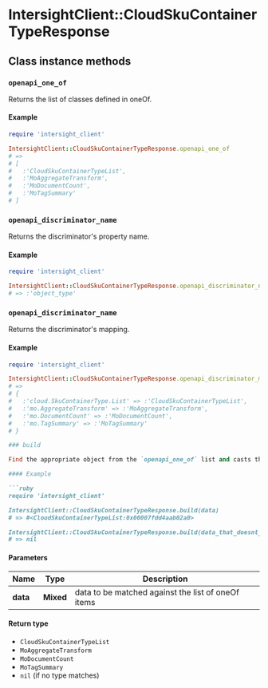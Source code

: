# IntersightClient::CloudSkuContainerTypeResponse

## Class instance methods

### `openapi_one_of`

Returns the list of classes defined in oneOf.

#### Example

```ruby
require 'intersight_client'

IntersightClient::CloudSkuContainerTypeResponse.openapi_one_of
# =>
# [
#   :'CloudSkuContainerTypeList',
#   :'MoAggregateTransform',
#   :'MoDocumentCount',
#   :'MoTagSummary'
# ]
```

### `openapi_discriminator_name`

Returns the discriminator's property name.

#### Example

```ruby
require 'intersight_client'

IntersightClient::CloudSkuContainerTypeResponse.openapi_discriminator_name
# => :'object_type'
```

### `openapi_discriminator_name`

Returns the discriminator's mapping.

#### Example

```ruby
require 'intersight_client'

IntersightClient::CloudSkuContainerTypeResponse.openapi_discriminator_mapping
# =>
# {
#   :'cloud.SkuContainerType.List' => :'CloudSkuContainerTypeList',
#   :'mo.AggregateTransform' => :'MoAggregateTransform',
#   :'mo.DocumentCount' => :'MoDocumentCount',
#   :'mo.TagSummary' => :'MoTagSummary'
# }

### build

Find the appropriate object from the `openapi_one_of` list and casts the data into it.

#### Example

```ruby
require 'intersight_client'

IntersightClient::CloudSkuContainerTypeResponse.build(data)
# => #<CloudSkuContainerTypeList:0x00007fdd4aab02a0>

IntersightClient::CloudSkuContainerTypeResponse.build(data_that_doesnt_match)
# => nil
```

#### Parameters

| Name | Type | Description |
| ---- | ---- | ----------- |
| **data** | **Mixed** | data to be matched against the list of oneOf items |

#### Return type

- `CloudSkuContainerTypeList`
- `MoAggregateTransform`
- `MoDocumentCount`
- `MoTagSummary`
- `nil` (if no type matches)

